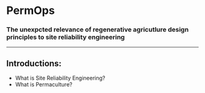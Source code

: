 # PermOps

### The unexpcted relevance of regenerative agricutlure design principles to site reliability engineering

---

## Introductions:

* What is Site Reliability Engineering?
* What is Permaculture?
